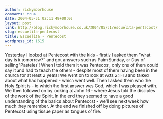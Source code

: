 ```yaml
---
author: rickymoorhouse
comments: true
date: 2004-05-31 02:11:49+00:00
layout: post
link: http://blog.rickymoorhouse.co.uk/2004/05/31/escuelita-pentecost/
slug: escuelita-pentecost
title: Escuelita - Pentecost
wordpress_id: 1615
---
```


Yesterday I looked at Pentecost with the kids - firstly I asked them "what day is it tomorrow?" and got answers such as Palm Sunday, or Day of selling 'Pasteles'! When I told them it was Pentecost, only one of them could say it and had to teach the others - despite most of them having been in the church for at least 2 years! We went on to look at Acts 2:1-13 and talked about what had happened - which went well. Then I asked them who the Holy Spirit is - to which the first answer was God, which I was pleased with. We then followed on by looking at John 16 - where Jesus told the disciples of the work of the Spirit. In the end they seemed to have a good understanding of the basics about Pentecost - we'll see next week how much they remember. At the end we finished off by doing pictures of Pentecost using tissue paper as tongues of fire.

